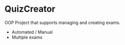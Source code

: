 # QuizCreator

OOP Project that supports managing and creating exams.
- Automated / Manual 
- Multiple exams

